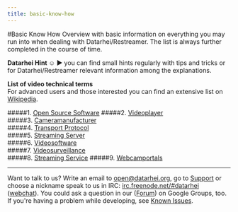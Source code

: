 ```yaml
---
title: basic-know-how
---
```

#Basic Know How
Overview with basic information on everything you may run into when dealing with Datarhei/Restreamer. The list is always further completed in the course of time.  

**Datarhei Hint ☺** ► you can find small hints regularly with tips and tricks or for Datarhei/Restreamer relevant information among the explanations.  

**List of video technical terms**  
For advanced users and those interested you can find an extensive list on <a href="list of video technical terms of Wikipedia" target="_blank">Wikipedia</a>.

#####1. [Open Source Software](../wiki/oss.html) 
#####2. [Videoplayer](../wiki/video-player.html)  
#####3. [Cameramanufacturer](../wiki/camera-manufacturer.html)  
#####4. [Transport Protocol](../wiki/transport-protocol.html)  
#####5. [Streaming Server](../wiki/streaming-server.html)  
#####6. [Videosoftware](../wiki/video-software.html)  
#####7. [Videosurveillance](../wiki/video-surveillance.html)  
#####8. [Streaming Service](../wiki/streaming-service.html)
#####9. [Webcamportals](../wiki/webcam-portals.html)  

---
Want to talk to us? Write an email to <a href="mailto:open@datarhei.org?subject=Datarhei/Restreamer">open@datarhei.org</a>, go to [Support](../support.html) or choose a nickname speak to us in IRC: <a href="irc://irc.freenode.net#piwik">irc.freenode.net/#datarhei</a> (<a target= "_blank" href="https://webchat.freenode.net/?channels=datarhei">webchat</a>). You could ask a question in our (<a target= "_blank" href="https://groups.google.com/forum/#!forum/datarhei">Forum</a>) on Google Groups, too. If you're having a problem while developing, see <a target= "_blank" href="https://github.com/datarhei/restreamer/issues">Known Issues</a>.